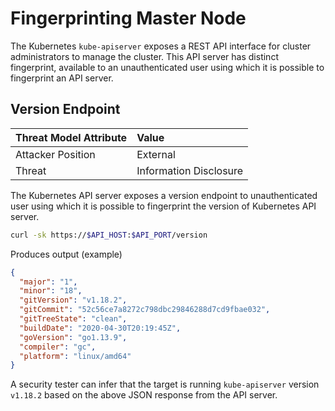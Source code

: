 # Fingerprinting Master Node

The Kubernetes `kube-apiserver` exposes a REST API interface for cluster administrators to manage the cluster. This API server has distinct fingerprint, available to an unauthenticated user using which it is possible to fingerprint an API server.

## Version Endpoint

| Threat Model Attribute | Value                  |
|:---------------------- |:---------------------- |
| Attacker Position      | External               |
| Threat                 | Information Disclosure |

The Kubernetes API server exposes a version endpoint to unauthenticated user using which it is possible to fingerprint the version of Kubernetes API server.

```bash
curl -sk https://$API_HOST:$API_PORT/version
```

Produces output (example)

```json
{
  "major": "1",
  "minor": "18",
  "gitVersion": "v1.18.2",
  "gitCommit": "52c56ce7a8272c798dbc29846288d7cd9fbae032",
  "gitTreeState": "clean",
  "buildDate": "2020-04-30T20:19:45Z",
  "goVersion": "go1.13.9",
  "compiler": "gc",
  "platform": "linux/amd64"
}
```

A security tester can infer that the target is running `kube-apiserver` version `v1.18.2` based on the above JSON response from the API server.
